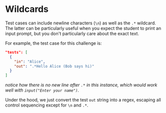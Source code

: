 # Wildcards
Test cases can include newline characters (`\n`) as well as the `.*` wildcard. The latter can be particularly useful when you expect the student to print an input prompt, but you don't particularly care about the exact text.


For example, the test case for this challenge is:
```json
"tests": [
  {
    "in": "Alice",
    "out": ".*Hello Alice (Bob says hi)"
  }
]
```
*notice how there is no new line after `.*` in this instance, which would work well with `input("Enter your name")`.*

Under the hood, we just convert the test `out` string into a regex, escaping all control sequencing except for `\n` and `.*`.

